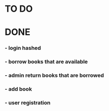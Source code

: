 # TO DO 



# DONE 
### - login hashed
### - borrow books that are available
### - admin return books that are borrowed
### - add book
### - user registration
